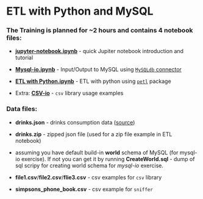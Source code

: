 # ETL with Python and MySQL


### The Training is planned for ~2 hours and contains 4 notebook files:
* **[jupyter-notebook.ipynb](/jupyter-notebook.ipynb)** - quick Jupiter notebook introduction and tutorial

* **[Mysql-io.ipynb](/Mysql-io.ipynb)**   - Input/Output to MySQL using [``MySQLdb`` connector](http://mysql-python.sourceforge.net/MySQLdb.html) 

* **[ETL with Python.ipynb](/ETL_with_Python.ipynb)**  - ETL with python using [``petl``](https://petl.readthedocs.io/en/latest/) package

* Extra: **[CSV-io](/csv_io/CSV-io.ipynb)** - ``csv`` library usage examples

### Data files:
* **drinks.json** - drinks consumption data ([source](https://github.com/justmarkham)) 

* **drinks.zip** - zipped json file (used for a zip file example in ETL notebook)

* assuming you have default build-in **world** schema of MySQL (for mysql-io exercise). If not you can get it by running **CreateWorld.sql**  - dump of sql scripy for creating world schema for *mysql-io* exercise. 

* **file1.csv**/**file2.csv**/**flie3.csv** - csv examples for ``csv`` library

* **simpsons_phone_book.csv** - csv example for ``sniffer``
